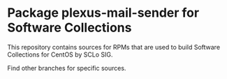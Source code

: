 # Package plexus-mail-sender for Software Collections

This repository contains sources for RPMs that are used
to build Software Collections for CentOS by SCLo SIG.

Find other branches for specific sources.
